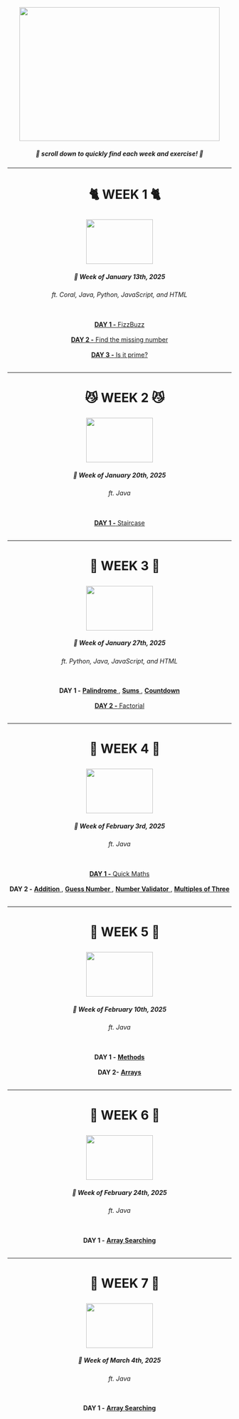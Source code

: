 <p align="center">
  <img width="450" height="300" src="https://github.com/user-attachments/assets/dcd84c84-61ac-4d00-9541-135b1c22859b">
</p>


<h5 align="center"> <p> 🚨 scroll down to quickly find each week and exercise! 🚨 </p> </h5>

---

[COMMENT]: # (WEEK 1 HEADER)

<div id="user-content-toc" align="center">
  <ul>
  <summary><h1> <p> 🐈 WEEK 1 🐈 </p> </h1></summary>
  </ul>
</div>

<p align="center">
  <img width="150" height="100" src="https://encrypted-tbn0.gstatic.com/images?q=tbn:ANd9GcQaiUx1cW-qDGop7QltS8z7wm_6GG7nIM6Kjg&s">
</p>
<h5 align="center">📆 Week of January 13th, 2025</h5>
<h6 align="center">ft. Coral, Java, Python, JavaScript, and HTML</h6>
<br>

[COMMENT]: # (WEEK 1 HEADER)



[COMMENT]: # (DAYS WITH LINKS AND DESCRIPTION)

<div align="center">
<a href="https://github.com/lgift/daily-code/tree/main/week%201/fizzbuzz">
<b>DAY 1 -</b> FizzBuzz
</a>
<br><br>

<a href="https://github.com/lgift/daily-code/blob/main/week 1/balls.py">
<b>DAY 2 -</b> Find the missing number
</a>
<br><br>

<a href="https://github.com/lgift/daily-code/tree/main/week 1/prime">
<b>DAY 3 -</b> Is it prime?
</a>
<br><br>
</div>

[COMMENT]: # (DAYS WITH LINKS AND DESCRIPTION)

---

[COMMENT]: # (WEEK 2 HEADER)

<div id="user-content-toc" align="center">
  <ul>
  <summary><h1> <p> 😼 WEEK 2 😼 </p> </h1></summary>
  </ul>
</div>

<p align="center">
  <img width="150" height="100" src="https://media.tenor.com/egehZ2LkByAAAAAM/cat-thine-ears.gif">
</p>
<h5 align="center">📆 Week of January 20th, 2025</h5>
<h6 align="center">ft. Java</h6>
<br>

[COMMENT]: # (WEEK 2 HEADER)

[COMMENT]: # (DAYS WITH LINKS AND DESCRIPTION)

<div align="center">
<a href="https://github.com/lgift/daily-code/blob/main/week%202/Stairs.java">
<b>DAY 1 -</b> Staircase
</a>
<br><br>
</div>

[COMMENT]: # (DAYS WITH LINKS AND DESCRIPTION)

---

[COMMENT]: # (WEEK 3 HEADER)

<div id="user-content-toc" align="center">
  <ul>
  <summary><h1> <p> 🎀 WEEK 3 🎀 </p> </h1></summary>
  </ul>
</div>

<p align="center">
  <img width="150" height="100" src="https://preview.redd.it/silly-kitty-3-v0-4grm3kfbym1c1.jpg?width=1080&crop=smart&auto=webp&s=55cacdcde569dbf894bce63ef49560010acb3a7e">
</p>

<h5 align="center">📆 Week of January 27th, 2025</h5>
<h6 align="center">ft. Python, Java, JavaScript, and HTML</h6>
<br>

[COMMENT]: # (WEEK 3 HEADER)

[COMMENT]: # (DAYS WITH LINKS AND DESCRIPTION)

<div align="center">
<b>DAY 1 -</b>
<a href="https://github.com/lgift/daily-code/blob/main/week%203/prompts/palindrome.py">
<b>Palindrome</b>
</a>
, 
<a href="https://github.com/lgift/daily-code/blob/main/week%203/prompts/Sum.java">
<b>Sums</b>
</a>
, 
<a href="https://github.com/lgift/daily-code/tree/main/week%203/prompts/countdown">
<b>Countdown </b>
</a>
<br><br>
</div>

<div align="center">
<a href="https://github.com/lgift/daily-code/blob/main/week%203/factorial.java">
<b>DAY 2 -</b> Factorial
</a>
<br><br>
</div>

[COMMENT]: # (DAYS WITH LINKS AND DESCRIPTION)

---

[COMMENT]: # (WEEK 4 HEADER)

<div id="user-content-toc" align="center">
  <ul>
  <summary><h1> <p> 🎊 WEEK 4 🎊 </p> </h1></summary>
  </ul>
</div>

<p align="center">
  <img width="150" height="100" src="https://github.com/user-attachments/assets/5fd2a9ba-a5a0-4fc6-adb1-988e785dad17">
</p>

<h5 align="center">📆 Week of February 3rd, 2025</h5>
<h6 align="center">ft. Java</h6>
<br>

[COMMENT]: # (WEEK 4 HEADER)

[COMMENT]: # (DAYS WITH LINKS AND DESCRIPTION)

<div align="center">
<a href="https://github.com/lgift/daily-code/blob/main/week%204/JavaQuickMaths.java">
<b>DAY 1 -</b> Quick Maths
</a>
<br><br>
</div>

<div align="center">
<b>DAY 2 -</b>
<a href="https://github.com/lgift/daily-code/blob/main/week%204/Addition.java">
<b>Addition</b>
</a>
, 
<a href="https://github.com/lgift/daily-code/blob/main/week%204/GuessNumber.java">
<b>Guess Number</b>
</a>
, 
<a href="https://github.com/lgift/daily-code/blob/main/week%204/DoIt.java">
<b>Number Validator</b>
</a>
,
<a href="https://github.com/lgift/daily-code/blob/main/week%204/ThreeIsNotTheMagicNumber.java">
<b>Multiples of Three</b>
</a>
<br><br>
</div>

[COMMENT]: # (DAYS WITH LINKS AND DESCRIPTION)

---

[COMMENT]: # (WEEK 5 HEADER)

<div id="user-content-toc" align="center">
  <ul>
  <summary><h1> <p> 🛒 WEEK 5 🛒 </p> </h1></summary>
  </ul>
</div>

<p align="center">
  <img width="150" height="100" src="https://encrypted-tbn0.gstatic.com/images?q=tbn:ANd9GcQYkZdrmdw7RO6aSu1_3RWWFa0tHJ272gQV7A&s">
</p>

<h5 align="center">📆 Week of February 10th, 2025</h5>
<h6 align="center">ft. Java</h6>
<br>

[COMMENT]: # (WEEK 5 HEADER)

[COMMENT]: # (DAYS WITH LINKS AND DESCRIPTION)

<div align="center">
<b>DAY 1 -</b>
<a href="https://github.com/lgift/daily-code/blob/main/week%205/AllInOne.java">
<b>Methods</b>
<br><br>
</a>

<div align="center">
<b>DAY 2-</b>
<a href="https://github.com/lgift/daily-code/blob/main/week%205/Array.java">
<b>Arrays</b>
<br><br>
</a>

[COMMENT]: # (DAYS WITH LINKS AND DESCRIPTION)

---

[COMMENT]: # (WEEK 6 HEADER)

<div id="user-content-toc" align="center">
  <ul>
  <summary><h1> <p> 🦭 WEEK 6 🦭 </p> </h1></summary>
  </ul>
</div>

<p align="center">
  <img width="150" height="100" src="https://github.com/user-attachments/assets/474dc9a6-de84-481e-9d77-db8b8e1d2645">
</p>

<h5 align="center">📆 Week of February 24th, 2025</h5>
<h6 align="center">ft. Java</h6>
<br>

[COMMENT]: # (WEEK 6 HEADER)

[COMMENT]: # (DAYS WITH LINKS AND DESCRIPTION)

<div align="center">
<b>DAY 1 -</b>
<a href="https://github.com/lgift/daily-code/blob/main/week%206/ArraySearch.java">
<b>Array Searching</b>
<br><br>
</a>

---

[COMMENT]: # (WEEK 7 HEADER)

<div id="user-content-toc" align="center">
  <ul>
  <summary><h1> <p> 🎰 WEEK 7 🎰 </p> </h1></summary>
  </ul>
</div>

<p align="center">
  <img width="150" height="100" src="https://github.com/user-attachments/assets/108d9aac-2f3f-4fca-8743-ac58dd9bed92">
</p>

<h5 align="center">📆 Week of March 4th, 2025</h5>
<h6 align="center">ft. Java</h6>
<br>

[COMMENT]: # (WEEK 7 HEADER)

[COMMENT]: # (DAYS WITH LINKS AND DESCRIPTION)

<div align="center">
<b>DAY 1 -</b>
<a href="https://github.com/lgift/daily-code/blob/main/week%207/megaMillions.java">
<b>Array Searching</b>
<br><br>
</a>

[COMMENT]: # (DAYS WITH LINKS AND DESCRIPTION)
